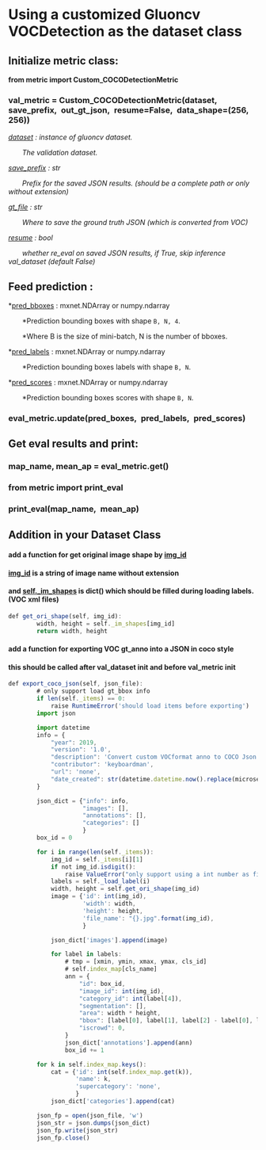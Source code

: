 # Using a customized Gluoncv VOCDetection as the dataset class

## Initialize metric class:

**from metric import Custom_COCODetectionMetric**

### val_metric = Custom_COCODetectionMetric(dataset,&ensp;save_prefix,&ensp;out_gt_json,&ensp;resume=False,&ensp;data_shape=(256, 256))

*[dataset]() : instance of gluoncv dataset.*

&ensp;&ensp;&ensp;&ensp;*The validation dataset.*

*[save_prefix]() : str*

&ensp;&ensp;&ensp;&ensp;*Prefix for the saved JSON results. (should be a complete path or only without extension)*

*[gt_file]() : str*

&ensp;&ensp;&ensp;&ensp;*Where to save the ground truth JSON (which is converted from VOC)*

*[resume]() : bool*

&ensp;&ensp;&ensp;&ensp;*whether re_eval on saved JSON results, if True, skip inference val_dataset (default False)*


## Feed prediction :
*[pred_bboxes]() : mxnet.NDArray or numpy.ndarray

&ensp;&ensp;&ensp;&ensp;*Prediction bounding boxes with shape `B, N, 4`.

&ensp;&ensp;&ensp;&ensp;*Where B is the size of mini-batch, N is the number of bboxes.

*[pred_labels]() : mxnet.NDArray or numpy.ndarray

&ensp;&ensp;&ensp;&ensp;*Prediction bounding boxes labels with shape `B, N`.

*[pred_scores]() : mxnet.NDArray or numpy.ndarray

&ensp;&ensp;&ensp;&ensp;*Prediction bounding boxes scores with shape `B, N`.

### eval_metric.update(pred_boxes,&ensp;pred_labels,&ensp;pred_scores)

## Get eval results and print:

### map_name, mean_ap = eval_metric.get()
### from metric import print_eval
### print_eval(map_name,&ensp;mean_ap)

## Addition in your Dataset Class
#### add a function for get original image shape by [img_id]()
#### [img_id]() is a string of image name without extension
#### and [self._im_shapes]() is dict() which should be filled during loading labels. (VOC xml files)
```javascript
def get_ori_shape(self, img_id):
        width, height = self._im_shapes[img_id]
        return width, height
```

#### add a function for exporting VOC gt_anno into a JSON in coco style
#### this should be called after val_dataset init and before val_metric init
```javascript
def export_coco_json(self, json_file):
        # only support load gt_bbox info
        if len(self._items) == 0:
            raise RuntimeError('should load items before exporting')
        import json

        import datetime
        info = {
            "year": 2019,
            "version": '1.0',
            "description": 'Convert custom VOCformat anno to COCO Json',
            "contributor": 'keyboardman',
            "url": 'none',
            "date_created": str(datetime.datetime.now().replace(microsecond=0)),
        }

        json_dict = {"info": info,
                     "images": [],
                     "annotations": [],
                     "categories": []
                     }
        box_id = 0

        for i in range(len(self._items)):
            img_id = self._items[i][1]
            if not img_id.isdigit():
                raise ValueError("only support using a int number as file name")
            labels = self._load_label(i)
            width, height = self.get_ori_shape(img_id)
            image = {'id': int(img_id),
                     'width': width,
                     'height': height,
                     'file_name': "{}.jpg".format(img_id),
                     }

            json_dict['images'].append(image)

            for label in labels:
                # tmp = [xmin, ymin, xmax, ymax, cls_id]
                # self.index_map[cls_name]
                ann = {
                    "id": box_id,
                    "image_id": int(img_id),
                    "category_id": int(label[4]),
                    "segmentation": [],
                    "area": width * height,
                    "bbox": [label[0], label[1], label[2] - label[0], label[3] - label[1]],
                    "iscrowd": 0,
                }
                json_dict['annotations'].append(ann)
                box_id += 1

        for k in self.index_map.keys():
            cat = {'id': int(self.index_map.get(k)),
                   'name': k,
                   'supercategory': 'none',
                   }
            json_dict['categories'].append(cat)

        json_fp = open(json_file, 'w')
        json_str = json.dumps(json_dict)
        json_fp.write(json_str)
        json_fp.close()
```
